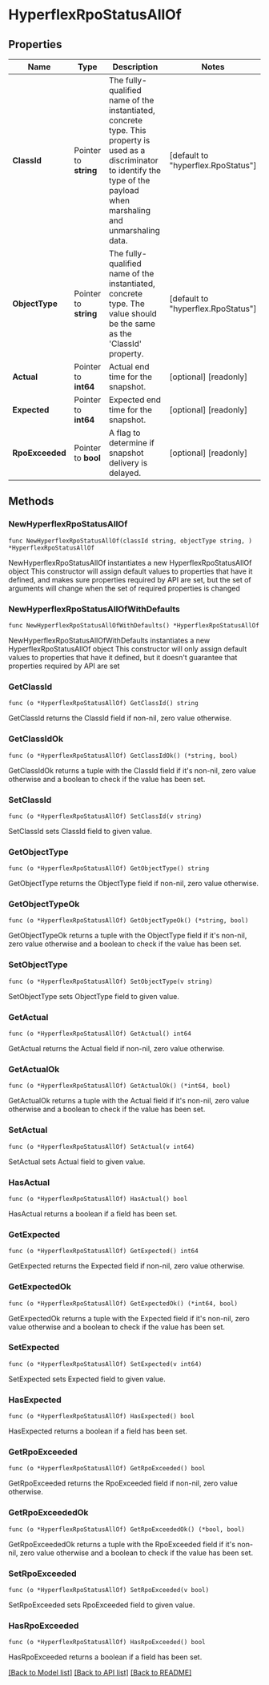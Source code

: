 # HyperflexRpoStatusAllOf

## Properties

Name | Type | Description | Notes
------------ | ------------- | ------------- | -------------
**ClassId** | Pointer to **string** | The fully-qualified name of the instantiated, concrete type. This property is used as a discriminator to identify the type of the payload when marshaling and unmarshaling data. | [default to "hyperflex.RpoStatus"]
**ObjectType** | Pointer to **string** | The fully-qualified name of the instantiated, concrete type. The value should be the same as the &#39;ClassId&#39; property. | [default to "hyperflex.RpoStatus"]
**Actual** | Pointer to **int64** | Actual end time for the snapshot. | [optional] [readonly] 
**Expected** | Pointer to **int64** | Expected end time for the snapshot. | [optional] [readonly] 
**RpoExceeded** | Pointer to **bool** | A flag to determine if snapshot delivery is delayed. | [optional] [readonly] 

## Methods

### NewHyperflexRpoStatusAllOf

`func NewHyperflexRpoStatusAllOf(classId string, objectType string, ) *HyperflexRpoStatusAllOf`

NewHyperflexRpoStatusAllOf instantiates a new HyperflexRpoStatusAllOf object
This constructor will assign default values to properties that have it defined,
and makes sure properties required by API are set, but the set of arguments
will change when the set of required properties is changed

### NewHyperflexRpoStatusAllOfWithDefaults

`func NewHyperflexRpoStatusAllOfWithDefaults() *HyperflexRpoStatusAllOf`

NewHyperflexRpoStatusAllOfWithDefaults instantiates a new HyperflexRpoStatusAllOf object
This constructor will only assign default values to properties that have it defined,
but it doesn't guarantee that properties required by API are set

### GetClassId

`func (o *HyperflexRpoStatusAllOf) GetClassId() string`

GetClassId returns the ClassId field if non-nil, zero value otherwise.

### GetClassIdOk

`func (o *HyperflexRpoStatusAllOf) GetClassIdOk() (*string, bool)`

GetClassIdOk returns a tuple with the ClassId field if it's non-nil, zero value otherwise
and a boolean to check if the value has been set.

### SetClassId

`func (o *HyperflexRpoStatusAllOf) SetClassId(v string)`

SetClassId sets ClassId field to given value.


### GetObjectType

`func (o *HyperflexRpoStatusAllOf) GetObjectType() string`

GetObjectType returns the ObjectType field if non-nil, zero value otherwise.

### GetObjectTypeOk

`func (o *HyperflexRpoStatusAllOf) GetObjectTypeOk() (*string, bool)`

GetObjectTypeOk returns a tuple with the ObjectType field if it's non-nil, zero value otherwise
and a boolean to check if the value has been set.

### SetObjectType

`func (o *HyperflexRpoStatusAllOf) SetObjectType(v string)`

SetObjectType sets ObjectType field to given value.


### GetActual

`func (o *HyperflexRpoStatusAllOf) GetActual() int64`

GetActual returns the Actual field if non-nil, zero value otherwise.

### GetActualOk

`func (o *HyperflexRpoStatusAllOf) GetActualOk() (*int64, bool)`

GetActualOk returns a tuple with the Actual field if it's non-nil, zero value otherwise
and a boolean to check if the value has been set.

### SetActual

`func (o *HyperflexRpoStatusAllOf) SetActual(v int64)`

SetActual sets Actual field to given value.

### HasActual

`func (o *HyperflexRpoStatusAllOf) HasActual() bool`

HasActual returns a boolean if a field has been set.

### GetExpected

`func (o *HyperflexRpoStatusAllOf) GetExpected() int64`

GetExpected returns the Expected field if non-nil, zero value otherwise.

### GetExpectedOk

`func (o *HyperflexRpoStatusAllOf) GetExpectedOk() (*int64, bool)`

GetExpectedOk returns a tuple with the Expected field if it's non-nil, zero value otherwise
and a boolean to check if the value has been set.

### SetExpected

`func (o *HyperflexRpoStatusAllOf) SetExpected(v int64)`

SetExpected sets Expected field to given value.

### HasExpected

`func (o *HyperflexRpoStatusAllOf) HasExpected() bool`

HasExpected returns a boolean if a field has been set.

### GetRpoExceeded

`func (o *HyperflexRpoStatusAllOf) GetRpoExceeded() bool`

GetRpoExceeded returns the RpoExceeded field if non-nil, zero value otherwise.

### GetRpoExceededOk

`func (o *HyperflexRpoStatusAllOf) GetRpoExceededOk() (*bool, bool)`

GetRpoExceededOk returns a tuple with the RpoExceeded field if it's non-nil, zero value otherwise
and a boolean to check if the value has been set.

### SetRpoExceeded

`func (o *HyperflexRpoStatusAllOf) SetRpoExceeded(v bool)`

SetRpoExceeded sets RpoExceeded field to given value.

### HasRpoExceeded

`func (o *HyperflexRpoStatusAllOf) HasRpoExceeded() bool`

HasRpoExceeded returns a boolean if a field has been set.


[[Back to Model list]](../README.md#documentation-for-models) [[Back to API list]](../README.md#documentation-for-api-endpoints) [[Back to README]](../README.md)


